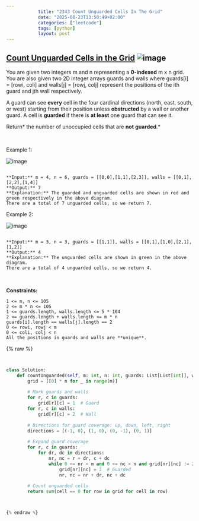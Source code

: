 ```yaml
---
            title: "2343 Count Unguarded Cells In The Grid"
            date: "2025-08-23T13:50:49+02:00"
            categories: ["leetcode"]
            tags: [python]
            layout: post
---
```

            
## [Count Unguarded Cells in the Grid](https://leetcode.com/problems/count-unguarded-cells-in-the-grid) ![image](https://img.shields.io/badge/Difficulty-Medium-orange)

You are given two integers m and n representing a **0-indexed** m x n grid. You are also given two 2D integer arrays guards and walls where guards[i] = [rowi, coli] and walls[j] = [rowj, colj] represent the positions of the ith guard and jth wall respectively.

A guard can see **every** cell in the four cardinal directions (north, east, south, or west) starting from their position unless **obstructed** by a wall or another guard. A cell is **guarded** if there is **at least** one guard that can see it.

Return* the number of unoccupied cells that are **not** **guarded**.*

 

Example 1:

![image](https://assets.leetcode.com/uploads/2022/03/10/example1drawio2.png)
```

**Input:** m = 4, n = 6, guards = [[0,0],[1,1],[2,3]], walls = [[0,1],[2,2],[1,4]]
**Output:** 7
**Explanation:** The guarded and unguarded cells are shown in red and green respectively in the above diagram.
There are a total of 7 unguarded cells, so we return 7.

```

Example 2:

![image](https://assets.leetcode.com/uploads/2022/03/10/example2drawio.png)
```

**Input:** m = 3, n = 3, guards = [[1,1]], walls = [[0,1],[1,0],[2,1],[1,2]]
**Output:** 4
**Explanation:** The unguarded cells are shown in green in the above diagram.
There are a total of 4 unguarded cells, so we return 4.

```

 

**Constraints:**

	1 <= m, n <= 105
	2 <= m * n <= 105
	1 <= guards.length, walls.length <= 5 * 104
	2 <= guards.length + walls.length <= m * n
	guards[i].length == walls[j].length == 2
	0 <= rowi, rowj < m
	0 <= coli, colj < n
	All the positions in guards and walls are **unique**.

{% raw %}


```python


class Solution:
    def countUnguarded(self, m: int, n: int, guards: List[List[int]], walls: List[List[int]]) -> int:
        grid = [[0] * n for _ in range(m)]
        
        # Mark guards and walls
        for r, c in guards:
            grid[r][c] = 1  # Guard
        for r, c in walls:
            grid[r][c] = 2  # Wall
        
        # Directions for guard coverage: up, down, left, right
        directions = [(-1, 0), (1, 0), (0, -1), (0, 1)]
        
        # Expand guard coverage
        for r, c in guards:
            for dr, dc in directions:
                nr, nc = r + dr, c + dc
                while 0 <= nr < m and 0 <= nc < n and grid[nr][nc] != 2 and grid[nr][nc] != 1:
                    grid[nr][nc] = 3  # Guarded
                    nr, nc = nr + dr, nc + dc
        
        # Count unguarded cells
        return sum(cell == 0 for row in grid for cell in row)



{% endraw %}
```
